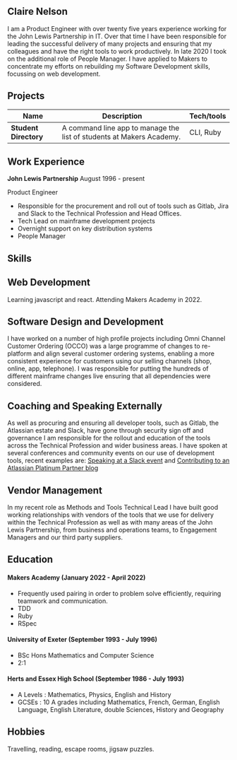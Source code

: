 ## Claire Nelson

I am a Product Engineer with over twenty five years experience working for the John Lewis Partnership in IT. Over that time I have been responsible for leading the successful delivery of many projects and ensuring that my colleagues and have the right tools to work productively. In late 2020 I took on the additional role of People Manager.
I have applied to Makers to concentrate my efforts on rebuilding my Software Development skills, focussing on web development.

## Projects

| Name                         | Description                                                          | Tech/tools        |
| ---------------------------- | -------------------------------------------------------------------- | ----------------- |
| **Student Directory**        | A command line app to manage the list of students at Makers Academy. | CLI, Ruby         |


## Work Experience

**John Lewis Partnership** August 1996 - present

Product Engineer

- Responsible for the procurement and roll out of tools such as Gitlab, Jira and Slack to the Technical Profession and Head Offices.
- Tech Lead on mainframe development projects
- Overnight support on key distribution systems
- People Manager


## Skills

## Web Development
Learning javascript and react.   Attending Makers Academy in 2022.

## Software Design and Development
I have worked on a number of high profile projects including Omni Channel Customer Ordering (OCCO) was a large programme of changes to re-platform and align several customer ordering systems, enabling a more consistent experience for customers using our selling channels (shop, online, app, telephone). I was responsible for putting the hundreds of different mainframe changes live ensuring that all dependencies were considered.

## Coaching and Speaking Externally
As well as procuring and ensuring all developer tools, such as Gitlab, the Atlassian estate and Slack, have gone through security sign off and governance I am responsible for the rollout and education of the tools across the Technical Profession and wider business areas.
I have spoken at several conferences and community events on our use of development tools, recent examples are:
<a href="https://slack.com/intl/en-gb/events/webinars/how-hsbc-john-lewis-and-financial-times-are-facing-a-brave-new-world-of-work">Speaking at a Slack event</a>
and <a href="https://www.adaptavist.com/blog/how-john-lewis-partnership-transformed-collaboration-with-adaptavist-operate">Contributing to an Atlassian Platinum Partner blog</a>

## Vendor Management
In my recent role as Methods and Tools Technical Lead I have built good working relationships with vendors of the tools that we use for delivery within the Technical Profession as well as with many areas of the John Lewis Partnership, from business and operations teams, to Engagement Managers and our third party suppliers.


## Education

#### Makers Academy (January 2022 - April 2022)
- Frequently used pairing in order to problem solve efficiently, requiring teamwork and communication.
- TDD
- Ruby
- RSpec

#### University of Exeter (September 1993 - July 1996)

- BSc Hons Mathematics and Computer Science
- 2:1

#### Herts and Essex High School (September 1986 - July 1993)

- A Levels : Mathematics, Physics, English and History
- GCSEs    : 10 A grades including Mathematics, French, German, English Language, English Literature, double Sciences, History and Geography

## Hobbies

Travelling, reading, escape rooms, jigsaw puzzles.